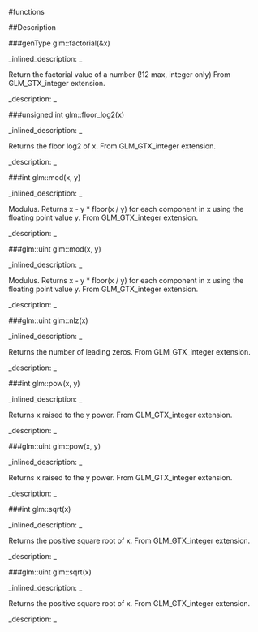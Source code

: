 #functions


<!--
_visible: True_
_advanced: False_
-->

##Description





<!----------------------------------------------------------------------------->

###genType glm::factorial(&x)

<!--
_syntax: glm::factorial(&x)_
_name: glm::factorial_
_returns: genType_
_returns_description: _
_parameters: const genType &x_
_version_started: 0.10.0_
_version_deprecated: _
_summary: _
_constant: False_
_static: False_
_visible: True_
_advanced: False_
-->

_inlined_description: _

 Return the factorial value of a number (!12 max, integer only)
 From GLM_GTX_integer extension.





_description: _







<!----------------------------------------------------------------------------->

###unsigned int glm::floor_log2(x)

<!--
_syntax: glm::floor_log2(x)_
_name: glm::floor_log2_
_returns: unsigned int_
_returns_description: _
_parameters: unsigned int x_
_version_started: 0.10.0_
_version_deprecated: _
_summary: _
_constant: False_
_static: False_
_visible: True_
_advanced: False_
-->

_inlined_description: _

 Returns the floor log2 of x.
 From GLM_GTX_integer extension.





_description: _







<!----------------------------------------------------------------------------->

###int glm::mod(x, y)

<!--
_syntax: glm::mod(x, y)_
_name: glm::mod_
_returns: int_
_returns_description: _
_parameters: int x, int y_
_version_started: 0.10.0_
_version_deprecated: _
_summary: _
_constant: False_
_static: False_
_visible: True_
_advanced: False_
-->

_inlined_description: _

 Modulus. Returns x - y * floor(x / y) for each component in x using the floating point value y.
 From GLM_GTX_integer extension.





_description: _







<!----------------------------------------------------------------------------->

###glm::uint glm::mod(x, y)

<!--
_syntax: glm::mod(x, y)_
_name: glm::mod_
_returns: glm::uint_
_returns_description: _
_parameters: glm::uint x, glm::uint y_
_version_started: 0.10.0_
_version_deprecated: _
_summary: _
_constant: False_
_static: False_
_visible: True_
_advanced: False_
-->

_inlined_description: _

 Modulus. Returns x - y * floor(x / y) for each component in x using the floating point value y.
 From GLM_GTX_integer extension.





_description: _







<!----------------------------------------------------------------------------->

###glm::uint glm::nlz(x)

<!--
_syntax: glm::nlz(x)_
_name: glm::nlz_
_returns: glm::uint_
_returns_description: _
_parameters: glm::uint x_
_version_started: 0.10.0_
_version_deprecated: _
_summary: _
_constant: False_
_static: False_
_visible: True_
_advanced: False_
-->

_inlined_description: _

 Returns the number of leading zeros.
 From GLM_GTX_integer extension.





_description: _







<!----------------------------------------------------------------------------->

###int glm::pow(x, y)

<!--
_syntax: glm::pow(x, y)_
_name: glm::pow_
_returns: int_
_returns_description: _
_parameters: int x, int y_
_version_started: 0.10.0_
_version_deprecated: _
_summary: _
_constant: False_
_static: False_
_visible: True_
_advanced: False_
-->

_inlined_description: _

 Returns x raised to the y power.
 From GLM_GTX_integer extension.





_description: _







<!----------------------------------------------------------------------------->

###glm::uint glm::pow(x, y)

<!--
_syntax: glm::pow(x, y)_
_name: glm::pow_
_returns: glm::uint_
_returns_description: _
_parameters: glm::uint x, glm::uint y_
_version_started: 0.10.0_
_version_deprecated: _
_summary: _
_constant: False_
_static: False_
_visible: True_
_advanced: False_
-->

_inlined_description: _

 Returns x raised to the y power.
 From GLM_GTX_integer extension.





_description: _







<!----------------------------------------------------------------------------->

###int glm::sqrt(x)

<!--
_syntax: glm::sqrt(x)_
_name: glm::sqrt_
_returns: int_
_returns_description: _
_parameters: int x_
_version_started: 0.10.0_
_version_deprecated: _
_summary: _
_constant: False_
_static: False_
_visible: True_
_advanced: False_
-->

_inlined_description: _

 Returns the positive square root of x.
 From GLM_GTX_integer extension.





_description: _







<!----------------------------------------------------------------------------->

###glm::uint glm::sqrt(x)

<!--
_syntax: glm::sqrt(x)_
_name: glm::sqrt_
_returns: glm::uint_
_returns_description: _
_parameters: glm::uint x_
_version_started: 0.10.0_
_version_deprecated: _
_summary: _
_constant: False_
_static: False_
_visible: True_
_advanced: False_
-->

_inlined_description: _

 Returns the positive square root of x.
 From GLM_GTX_integer extension.





_description: _







<!----------------------------------------------------------------------------->

